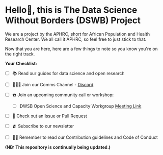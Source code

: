 # Hello👋, this is The Data Science Without Borders (DSWB) Project

We are a project by the APHRC, short for African Population and Health Research Center. We all call it APHRC, so feel free to just stick to that. 

Now that you are here, here are a few things to note so you know you're on the right track.

**Your Checklist:**

- [ ] 📚 Read our guides for data science and open research
- [ ] 🧑‍🤝‍🧑 Join our Comms Channel - [Discord](https://discord.gg/9Mx2fMjS4g)
- [ ] ☎️ Join an upcoming community call or workshop:
  - [ ] DWSB Open Science and Capacity Workgroup [Meeting Link](https://bit.ly/Open-Science-Capacity-Work-Group-Meeting)
- [ ] 📣 Check out an Issue or Pull Request
- [ ] 🫂 Subscribe to our newsletter 
- [ ] 👩‍💻 Remember to read our Contribution guidelines and Code of Conduct


**(NB: This repository is continually being updated.)**
